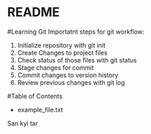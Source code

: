 # README #
#Learning Git
Importatnt steps for git workflow:

1. Initialize repository with git init
2. Create Changes to project files
3. Check status of those files with git status
4. Stage changes for commit
5. Commit changes to version history
6. Review previous changes with git log

#Table of Contents
- example_file.txt

San kyi tar

